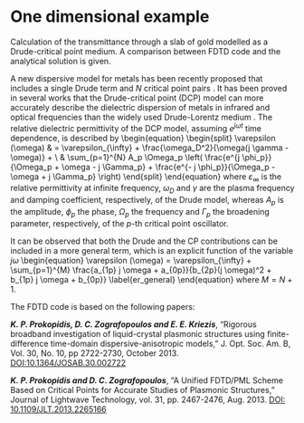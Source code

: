 # One dimensional example
Calculation of the transmittance through a slab of gold modelled as a Drude-critical point medium. A comparison between FDTD code and the analytical solution is given.  

A new dispersive model for metals has been recently proposed that includes a single Drude term and $N$ critical point pairs . It has been proved in several works that the Drude-critical point (DCP) model can more accurately describe the dielectric dispersion of metals in infrared and optical frequencies than the widely used Drude-Lorentz medium . The relative dielectric permittivity of the DCP model, assuming $e^{j \omega t}$ time dependence, is described by
\begin{equation}
\begin{split}
\varepsilon (\omega) & = \varepsilon_{\infty} + \frac{\omega_D^2}{\omega(j
\gamma - \omega)} + \\ & \sum_{p=1}^{N} A_p \Omega_p \left( \frac{e^{j \phi_p}}{\Omega_p +
\omega - j \Gamma_p} + \frac{e^{- j \phi_p}}{\Omega_p - \omega + j
\Gamma_p} \right)
\end{split}
\end{equation}
where $\varepsilon_{\infty}$ is the relative permittivity at infinite frequency, $\omega_D$ and $\gamma$ are the plasma frequency and damping coefficient, respectively, of the Drude model, whereas $A_p$ is the amplitude, $\phi_p$ the phase, $\Omega_p$ the frequency and $\Gamma_p$ the broadening parameter, respectively, of the $p$-th critical point oscillator.

It can be observed that both the Drude and the CP contributions can be included in a more general term, which is an explicit function of the variable $j \omega$
\begin{equation}
\varepsilon (\omega) = \varepsilon_{\infty} +  \sum_{p=1}^{M} \frac{a_{1p} j \omega + a_{0p}}{b_{2p}(j \omega)^2 + b_{1p} j \omega + b_{0p}}
\label{er_general}
\end{equation}
where $M=N+1$.

The FDTD code is based on the following papers:

***K. P. Prokopidis, D. C. Zografopoulos and E. E. Kriezis***,  “Rigorous broadband investigation of liquid-crystal plasmonic structures using finite-difference time-domain dispersive-anisotropic models,” J. Opt. Soc. Am. B,  Vol. 30, No. 10, pp 2722-2730,  October 2013. [DOI:10.1364/JOSAB.30.002722](http://dx.doi.org/10.1364/JOSAB.30.002722)


***K. P. Prokopidis and D. C. Zografopoulos***, “A Unified FDTD/PML Scheme Based on Critical Points for Accurate Studies of Plasmonic Structures,” Journal of Lightwave Technology, vol. 31, pp. 2467-2476, Aug. 2013. [DOI: 10.1109/JLT.2013.2265166](http://dx.doi.org/10.1109/JLT.2013.2265166)
